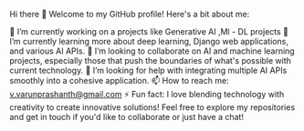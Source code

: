 Hi there 👋
Welcome to my GitHub profile! Here's a bit about me:

🔭 I’m currently working on a projects like Generative AI ,Ml - DL projects
🌱 I’m currently learning more about deep learning, Django web applications, and various AI APIs.
👯 I’m looking to collaborate on AI and machine learning projects, especially those that push the boundaries of what's possible with current technology.
🤔 I’m looking for help with integrating multiple AI APIs smoothly into a cohesive application.
📫 How to reach me: v.varunprashanth@gmail.com
⚡ Fun fact: I love blending technology with creativity to create innovative solutions!
Feel free to explore my repositories and get in touch if you'd like to collaborate or just have a chat!
